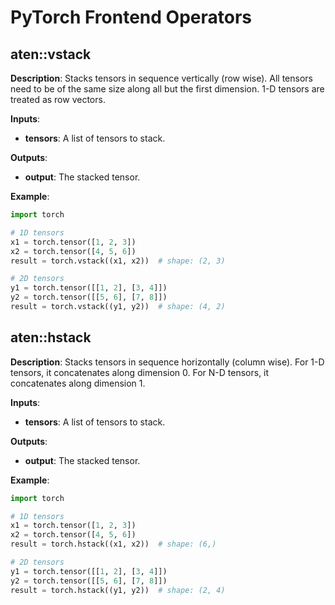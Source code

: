 # PyTorch Frontend Operators

## aten::vstack

**Description**: Stacks tensors in sequence vertically (row wise). All tensors need to be of the same size along all but the first dimension. 1-D tensors are treated as row vectors.

**Inputs**:
* **tensors**: A list of tensors to stack.

**Outputs**:
* **output**: The stacked tensor.

**Example**:
```python
import torch

# 1D tensors
x1 = torch.tensor([1, 2, 3])
x2 = torch.tensor([4, 5, 6])
result = torch.vstack((x1, x2))  # shape: (2, 3)

# 2D tensors
y1 = torch.tensor([[1, 2], [3, 4]])
y2 = torch.tensor([[5, 6], [7, 8]])
result = torch.vstack((y1, y2))  # shape: (4, 2)
```

## aten::hstack

**Description**: Stacks tensors in sequence horizontally (column wise). For 1-D tensors, it concatenates along dimension 0. For N-D tensors, it concatenates along dimension 1.

**Inputs**:
* **tensors**: A list of tensors to stack.

**Outputs**:
* **output**: The stacked tensor.

**Example**:
```python
import torch

# 1D tensors
x1 = torch.tensor([1, 2, 3])
x2 = torch.tensor([4, 5, 6])
result = torch.hstack((x1, x2))  # shape: (6,)

# 2D tensors
y1 = torch.tensor([[1, 2], [3, 4]])
y2 = torch.tensor([[5, 6], [7, 8]])
result = torch.hstack((y1, y2))  # shape: (2, 4)
``` 